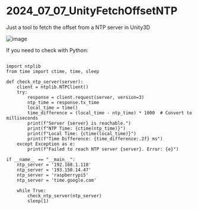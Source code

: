 # 2024_07_07_UnityFetchOffsetNTP
Just a tool to fetch the offset from a NTP server in Unity3D

![image](https://github.com/user-attachments/assets/26793c72-a219-49d3-ac59-d62b0adc14be)


If you need to check with Python:
```

import ntplib
from time import ctime, time, sleep

def check_ntp_server(server):
    client = ntplib.NTPClient()
    try:
        response = client.request(server, version=3)
        ntp_time = response.tx_time
        local_time = time()
        time_difference = (local_time - ntp_time) * 1000  # Convert to milliseconds
        print(f"Server {server} is reachable.")
        print(f"NTP Time: {ctime(ntp_time)}")
        print(f"Local Time: {ctime(local_time)}")
        print(f"Time Difference: {time_difference:.2f} ms")
    except Exception as e:
        print(f"Failed to reach NTP server {server}. Error: {e}")

if __name__ == "__main__":
    ntp_server = '192.168.1.118'
    ntp_server = '193.150.14.47'
    ntp_server = 'raspberrypi5'
    ntp_server = 'time.google.com'
    
    while True:
        check_ntp_server(ntp_server)
        sleep(1)

```
